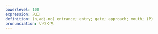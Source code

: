 ```yaml
---
powerlevel: 100
expression: 入口
definition: (n,adj-no) entrance; entry; gate; approach; mouth; (P)
pronunciation: いりぐち
---
```

